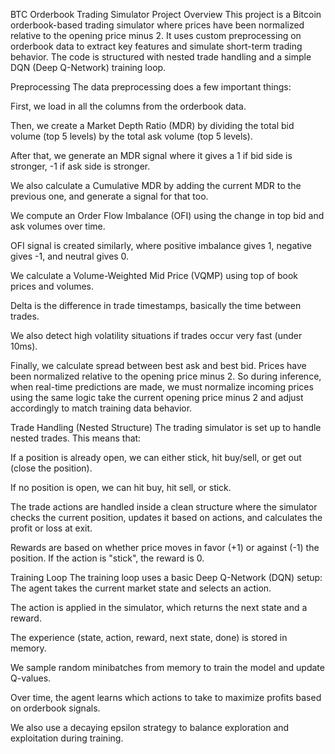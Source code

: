 BTC Orderbook Trading Simulator
Project Overview
This project is a Bitcoin orderbook-based trading simulator where prices have been normalized relative to the opening price minus 2. It uses custom preprocessing on orderbook data to extract key features and simulate short-term trading behavior. The code is structured with nested trade handling and a simple DQN (Deep Q-Network) training loop.

Preprocessing
The data preprocessing does a few important things:

First, we load in all the columns from the orderbook data.

Then, we create a Market Depth Ratio (MDR) by dividing the total bid volume (top 5 levels) by the total ask volume (top 5 levels).

After that, we generate an MDR signal where it gives a 1 if bid side is stronger, -1 if ask side is stronger.

We also calculate a Cumulative MDR by adding the current MDR to the previous one, and generate a signal for that too.

We compute an Order Flow Imbalance (OFI) using the change in top bid and ask volumes over time.

OFI signal is created similarly, where positive imbalance gives 1, negative gives -1, and neutral gives 0.

We calculate a Volume-Weighted Mid Price (VQMP) using top of book prices and volumes.

Delta is the difference in trade timestamps, basically the time between trades.

We also detect high volatility situations if trades occur very fast (under 10ms).

Finally, we calculate spread between best ask and best bid.
Prices have been normalized relative to the opening price minus 2. So during inference, 
when real-time predictions are made, we must normalize incoming prices using the same logic 
 take the current opening price minus 2 and adjust accordingly to match training data behavior.


 Trade Handling (Nested Structure)
The trading simulator is set up to handle nested trades.
This means that:

If a position is already open, we can either stick, hit buy/sell, or get out (close the position).

If no position is open, we can hit buy, hit sell, or stick.

The trade actions are handled inside a clean structure where the simulator checks the current position, updates it based on actions, and calculates the profit or loss at exit.

Rewards are based on whether price moves in favor (+1) or against (-1) the position.
If the action is "stick", the reward is 0.

Training Loop
The training loop uses a basic Deep Q-Network (DQN) setup:
The agent takes the current market state and selects an action.

The action is applied in the simulator, which returns the next state and a reward.

The experience (state, action, reward, next state, done) is stored in memory.

We sample random minibatches from memory to train the model and update Q-values.

Over time, the agent learns which actions to take to maximize profits based on orderbook signals.

We also use a decaying epsilon strategy to balance exploration and exploitation during training.



